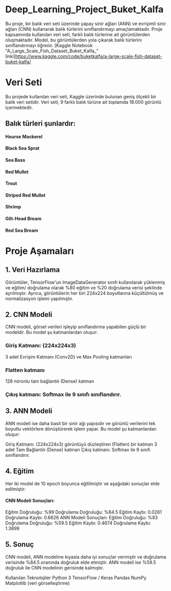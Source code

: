 # Deep_Learning_Project_Buket_Kalfa
Bu proje, bir balık veri seti üzerinde yapay sinir ağları (ANN) ve evrişimli sinir ağları (CNN) kullanarak balık türlerini sınıflandırmayı amaçlamaktadır. Proje kapsamında kullanılan veri seti, farklı balık türlerine ait görüntülerden oluşmaktadır. Model, bu görüntülerden yola çıkarak balık türlerini sınıflandırmayı öğrenir.
[Kaggle Notebook "A_Large_Scale_Fish_Dataset_Buket_Kalfa_" linki]https://www.kaggle.com/code/buketkalfa/a-large-scale-fish-dataset-buket-kalfa/
# Veri Seti
Bu projede kullanılan veri seti, Kaggle üzerinde bulunan geniş ölçekli bir balık veri setidir. Veri seti, 9 farklı balık türüne ait toplamda 18.000 görüntü içermektedir.

##  Balık türleri şunlardır:

####  Hourse Mackerel
####  Black Sea Sprat
####  Sea Bass
####  Red Mullet
####  Trout
####  Striped Red Mullet
####  Shrimp
####  Gilt-Head Bream
####  Red Sea Bream
# Proje Aşamaları
##  1. Veri Hazırlama
Görüntüler, TensorFlow'un ImageDataGenerator sınıfı kullanılarak yüklenmiş ve eğitim/ doğrulama olarak %80 eğitim ve %20 doğrulama verisi şeklinde ayrılmıştır. Ayrıca, görüntülerin her biri 224x224 boyutlarına küçültülmüş ve normalizasyon işlemi yapılmıştır.

##  2. CNN Modeli
CNN modeli, görsel verileri işleyip sınıflandırma yapabilen güçlü bir modeldir. Bu model şu katmanlardan oluşur:

###  Giriş Katmanı: (224x224x3)
3 adet Evrişim Katmanı (Conv2D) ve Max Pooling katmanları
###  Flatten katmanı
128 nöronlu tam bağlantılı (Dense) katman
###  Çıkış katmanı: Softmax ile 9 sınıfı sınıflandırır.
##  3. ANN Modeli
ANN modeli ise daha basit bir sinir ağı yapısıdır ve görüntü verilerini tek boyutlu vektörlere dönüştürerek işlem yapar. Bu model şu katmanlardan oluşur:

Giriş Katmanı: (224x224x3) görüntüyü düzleştiren (Flatten) bir katman
3 adet Tam Bağlantılı (Dense) katman
Çıkış katmanı: Softmax ile 9 sınıfı sınıflandırır.
##  4. Eğitim
Her iki model de 10 epoch boyunca eğitilmiştir ve aşağıdaki sonuçlar elde edilmiştir:

####  CNN Modeli Sonuçları:
Eğitim Doğruluğu: %99
Doğrulama Doğruluğu: %84.5
Eğitim Kaybı: 0.0261
Doğrulama Kaybı: 0.6626
ANN Modeli Sonuçları:
Eğitim Doğruluğu: %83
Doğrulama Doğruluğu: %59.5
Eğitim Kaybı: 0.4674
Doğrulama Kaybı: 1.3899
##  5. Sonuç
CNN modeli, ANN modeline kıyasla daha iyi sonuçlar vermiştir ve doğrulama verisinde %84.5 oranında doğruluk elde etmiştir. ANN modeli ise %59.5 doğruluk ile CNN modelinin gerisinde kalmıştır.

Kullanılan Teknolojiler
Python 3
TensorFlow / Keras
Pandas
NumPy
Matplotlib (veri görselleştirme)
